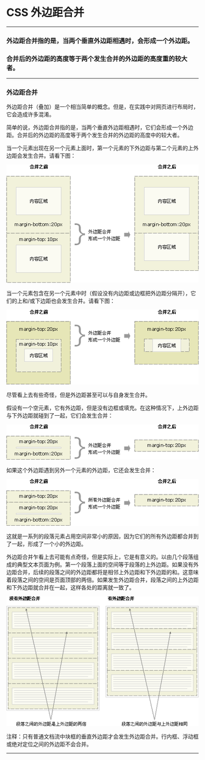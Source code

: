 # CSS 外边距合并

---

### 外边距合并指的是，当两个垂直外边距相遇时，会形成一个外边距。

### 合并后的外边距的高度等于两个发生合并的外边距的高度重的较大者。

---

### 外边距合并

外边距合并（叠加）是一个相当简单的概念。但是，在实践中对网页进行布局时，它会造成许多混淆。

简单的说，外边距合并指的是，当两个垂直外边距相遇时，它们会形成一个外边距。合并后的外边距的高度等于两个发生合并的外边距的高度中的较大者。

当一个元素出现在另一个元素上面时，第一个元素的下外边距与第二个元素的上外边距会发生合并。请看下图：

![ct_css_margin_collapsing_example_1](img/ct_css_margin_collapsing_example_1.gif)

当一个元素包含在另一个元素中时（假设没有内边距或边框把外边距分隔开），它们的上和/或下边距也会发生合并。请看下图：

![ct_css_margin_collapsing_example_2](img/ct_css_margin_collapsing_example_2.gif)

尽管看上去有些奇怪，但是外边距甚至可以与自身发生合并。

假设有一个空元素，它有外边距，但是没有边框或填充。在这种情况下，上外边距与下外边距就碰到了一起，它们会发生合并：

![ct_css_margin_collapsing_example_3](img/ct_css_margin_collapsing_example_3.gif)

如果这个外边距遇到另外一个元素的外边距，它还会发生合并：

![ct_css_margin_collapsing_example_4](img/ct_css_margin_collapsing_example_4.gif)

这就是一系列的段落元素占用空间非常小的原因，因为它们的所有外边距都合并到了一起，形成了一个小的外边距。

外边距合并乍看上去可能有点奇怪，但是实际上，它是有意义的。以由几个段落组成的典型文本页面为例。第一个段落上面的空间等于段落的上外边距。如果没有外边距合并，后续的段落之间的外边距都将是相邻上外边距和下外边距的和。这意味着段落之间的空间是页面顶部的两倍。如果发生外边距合并，段落之间的上外边距和下外边距就合并在一起，这样各处的距离就一致了。

![ct_css_margin_collapsing](img/ct_css_margin_collapsing.gif)

注释：只有普通文档流中块框的垂直外边距才会发生外边距合并。行内框、浮动框或绝对定位之间的外边距不会合并。

---
